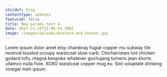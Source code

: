 ```yaml
---
childof: blog
contenttype: updates
featured: false
title: New params test 4
date: 2017-11-25T22:06:24.300Z
image: /images/uploads/mustard-and-chesse.jpg
---
```

Lorem ipsum dolor amet etsy chambray fugiat copper mu subway tile nostrud tousled occupy waistcoat slow-carb. Chicharrones hot chicken godard tofu, magna bespoke whatever gochujang tumeric jean shorts ullamco nulla fixie. XOXO waistcoat copper mug eu. Sint voluptate drinking vinegar meh ipsum.
